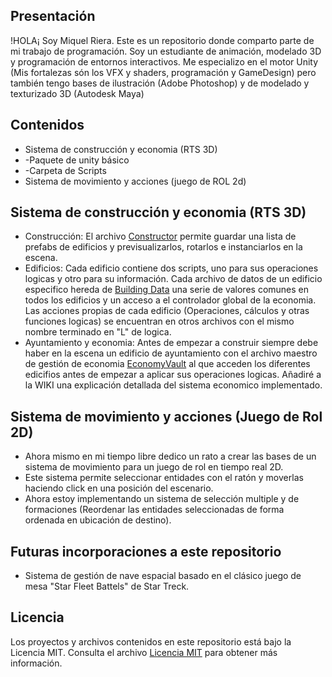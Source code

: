 ## Presentación
!HOLA¡ Soy Miquel Riera.
Este es un repositorio donde comparto parte de mi trabajo de programación.
Soy un estudiante de animación, modelado 3D y programación de entornos interactivos.
Me especializo en el motor Unity (Mis fortalezas són los VFX y shaders, programación y GameDesign) pero también tengo bases de ilustración (Adobe Photoshop) y de modelado y texturizado 3D (Autodesk Maya)

## Contenidos
- Sistema de construcción y economia (RTS  3D)
- -Paquete de unity básico
- -Carpeta de Scripts
- Sistema de movimiento y acciones (juego de ROL 2d)

## Sistema de construcción y economia (RTS 3D)
- Construcción: El archivo [Constructor](BuildingSystemScripts/Constructor/buildingPlacer.cs) permite guardar una lista de prefabs de edificios y previsualizarlos, rotarlos e instanciarlos en la escena. 
- Edificios: Cada edificio contiene dos scripts, uno para sus operaciones logicas y otro para su información. Cada archivo de datos de un edificio especifico hereda de [Building Data](BuildingSystemScripts/BuildingsData/BuildingData.cs) una serie de valores comunes en todos los edificios y un acceso a el controlador global de la economia. Las acciones propias de cada edificio (Operaciones, cálculos y otras funciones logicas) se encuentran en otros archivos con el mismo nombre terminado en "L" de logica.
- Ayuntamiento y economia: Antes de empezar a construir siempre debe haber en la escena un edificio de ayuntamiento con el archivo maestro de gestión de economia [EconomyVault](BuildingSystemScripts/Economy/EconomyVault.cs) al que acceden los diferentes edicifios antes de empezar a aplicar sus operaciones logicas. Añadiré a la WIKI una explicación detallada del sistema economico implementado.

## Sistema de movimiento y acciones (Juego de Rol 2D)
- Ahora mismo en mi tiempo libre dedico un rato a crear las bases de un sistema de movimiento para un juego de rol en tiempo real 2D.
- Este sistema permite seleccionar entidades con el ratón y moverlas haciendo click en una posición del escenario.
- Ahora estoy implementando un sistema de selección multiple y de formaciones (Reordenar las entidades seleccionadas de forma ordenada en ubicación de destino).

## Futuras incorporaciones a este repositorio
- Sistema de gestión de nave espacial basado en el clásico juego de mesa "Star Fleet Battels" de Star Treck.

## Licencia
Los proyectos y archivos contenidos en este repositorio está bajo la Licencia MIT. Consulta el archivo [Licencia MIT](LICENSE) para obtener más información.
